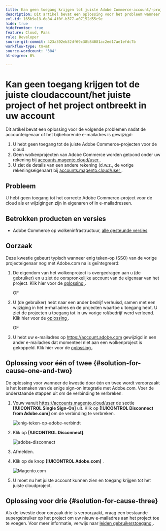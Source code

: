 ```yaml
---
title: Kan geen toegang krijgen tot juiste Adobe Commerce-account/-project of het project ontbreekt in uw account
description: Dit artikel bevat een oplossing voor het probleem wanneer u geen toegang hebt tot het correcte Adobe Commerce-project voor de cloud wanneer er eigendomswijzigingen of wijzigingen in e-mailadressen zijn.
exl-id: 165b9a18-6e84-4f0f-b377-a07152d55c9e
hide: true
hidefromtoc: true
feature: Cloud, Paas
role: Developer
source-git-commit: 423a392eb32df69c38b84081ac2ed17ae1efdc7b
workflow-type: tm+mt
source-wordcount: '384'
ht-degree: 0%

---
```


# Kan geen toegang krijgen tot de juiste cloudaccount/het juiste project of het project ontbreekt in uw account

Dit artikel bevat een oplossing voor de volgende problemen nadat de accounteigenaar of het bijbehorende e-mailadres is gewijzigd:

1. U hebt geen toegang tot de juiste Adobe Commerce-projecten voor de cloud.
1. Geen wolkenprojecten van Adobe Commerce worden getoond onder uw rekening bij [ accounts.magento.cloud/user ](https://accounts.magento.cloud/user).
1. U ziet de details van een andere rekening (d.w.z., de vorige rekeningseigenaar) bij [ accounts.magento.cloud/user ](https://accounts.magento.cloud/user).

## Probleem

U hebt geen toegang tot het correcte Adobe Commerce-project voor de cloud als er wijzigingen zijn in eigenaren of in e-mailadressen.

## Betrokken producten en versies

* Adobe Commerce op wolkeninfrastructuur, [ alle gesteunde versies ](https://www.adobe.com/content/dam/cc/en/legal/terms/enterprise/pdfs/Adobe-Commerce-Software-Lifecycle-Policy.pdf)

## Oorzaak

Deze kwestie gebeurt typisch wanneer enig teken-op (SSO) van de vorige projecteigenaar nog met Adobe.com na is geïntegreerd:

1. De eigendom van het wolkenproject is overgedragen aan u (de gebruiker) en u ziet de oorspronkelijke account van de eigenaar van het project. Klik hier voor de [ oplossing ](#solution-for-cause-one-and-two).

   OF

1. U (de gebruiker) hebt naar een ander bedrijf verhuisd, samen met een wijziging in het e-mailadres en de projecten waartoe u toegang hebt. U ziet de projecten u toegang tot in uw vorige rol/bedrijf werd verleend. Klik hier voor de [ oplossing ](#solution-for-cause-one-and-two).

   OF

1. U hebt uw e-mailadres op https://account.adobe.com gewijzigd in een ander e-mailadres dat momenteel niet aan een wolkenproject is gekoppeld. Klik hier voor de [ oplossing ](#solution-for-cause-three).

## Oplossing voor één of twee {#solution-for-cause-one-and-two}

De oplossing voor wanneer de kwestie door één en twee wordt veroorzaakt is het losmaken van de enige sign-on integratie met Adobe.com. Voer de onderstaande stappen uit om de verbinding te verbreken:

1. Vouw vanuit https://accounts.magento.cloud/user de sectie **[!UICONTROL Single Sign-On]** uit. Klik op **[!UICONTROL Disconnect from Adobe.com]** om de verbinding te verbreken.

   ![ enig-teken-op-adobe-verbindt ](assets/sso-adobe-disconnect.png)

1. Klik op **[!UICONTROL Disconnect]**.

   ![ adobe-disconnect ](assets/adobe-disconnect.png)

1. Afmelden.
1. Klik op de knop **[!UICONTROL Adobe.com]** .

   ![ Magento.com ](assets/adobe-welcome-login.png)

1. U moet nu het juiste account kunnen zien en toegang krijgen tot het juiste cloudproject.

## Oplossing voor drie {#solution-for-cause-three}

Als de kwestie door oorzaak drie is veroorzaakt, vraag een bestaande supergebruiker op het project om uw nieuw e-mailadres aan het project toe te voegen. Voor meer informatie, verwijs naar [ leiden gebruikerstoegang ](https://experienceleague.adobe.com/docs/commerce-cloud-service/user-guide/project/user-access.html).

